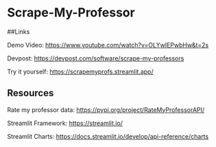 # Scrape-My-Professor

##Links

Demo Video: https://www.youtube.com/watch?v=OLYwIEPwbHw&t=2s

Devpost: https://devpost.com/software/scrape-my-professors

Try it yourself: https://scrapemyprofs.streamlit.app/

## Resources

Rate my professor data: https://pypi.org/project/RateMyProfessorAPI/

Streamlit Framework: https://streamlit.io/

Streamlit Charts: https://docs.streamlit.io/develop/api-reference/charts
